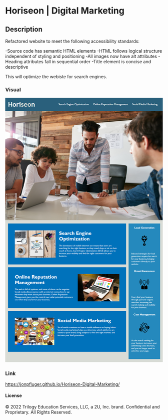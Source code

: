 # Horiseon | Digital Marketing

## Description

Refactored website to meet the following accessibility standards:

-Source code has semantic HTML elements
-HTML follows logical structure independent of styling and positioning
-All images now have alt attributes
-Heading attributes fall in sequential order
-Title element is concise and descriptive

This will optimize the webiste for search engines.

### Visual

![The Horiseon webpage includes a navigation bar, a header image, and cards with text and images at the bottom of the page.](/assets//images/01-html-css-git-homework-demo.png)

### Link

https://jonpfluger.github.io/Horiseon-Digital-Marketing/

#### License

© 2022 Trilogy Education Services, LLC, a 2U, Inc. brand. Confidential and Proprietary. All Rights Reserved.
